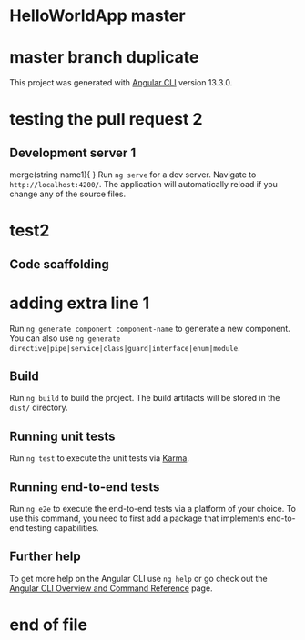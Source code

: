 # HelloWorldApp master
# master branch duplicate
This project was generated with [Angular CLI](https://github.com/angular/angular-cli) version 13.3.0.
# testing the pull request 2
## Development server 1
merge(string name1){ }
Run `ng serve` for a dev server. Navigate to `http://localhost:4200/`. The application will automatically reload if you change any of the source files.
# test2
## Code scaffolding
# adding extra line 1
Run `ng generate component component-name` to generate a new component. You can also use `ng generate directive|pipe|service|class|guard|interface|enum|module`.

## Build

Run `ng build` to build the project. The build artifacts will be stored in the `dist/` directory.

## Running unit tests

Run `ng test` to execute the unit tests via [Karma](https://karma-runner.github.io).

## Running end-to-end tests

Run `ng e2e` to execute the end-to-end tests via a platform of your choice. To use this command, you need to first add a package that implements end-to-end testing capabilities.

## Further help

To get more help on the Angular CLI use `ng help` or go check out the [Angular CLI Overview and Command Reference](https://angular.io/cli) page.
# end of file
